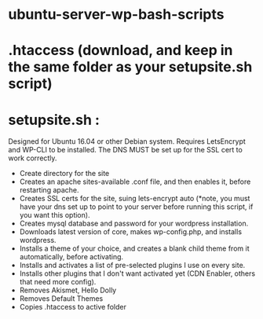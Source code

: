 # ubuntu-server-wp-bash-scripts

# .htaccess (download, and keep in the same folder as your setupsite.sh script)
 
 
# setupsite.sh : 
Designed for Ubuntu 16.04 or other Debian system. Requires LetsEncrypt and WP-CLI to be installed. The DNS MUST be set up for the SSL cert to work correctly.
- Create directory for the site
- Creates an apache sites-available .conf file, and then enables it, before restarting apache.
- Creates SSL certs for the site, suing lets-encrypt auto (*note, you must have your dns set up to point to your server before running this script, if you want this option).
- Creates mysql database and password for your wordpress installation. 
- Downloads latest version of core, makes wp-config.php, and installs wordpress.
- Installs a theme of your choice, and creates a blank child theme from it automatically, before activating.
- Installs and activates a list of pre-selected plugins I use on every site.
- Installs other plugins that I don't want activated yet (CDN Enabler, others that need more config).
- Removes Akismet, Hello Dolly
- Removes Default Themes
- Copies .htaccess to active folder
